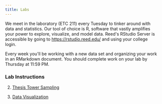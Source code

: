 ```yaml
---
title: Labs
---
```


We meet in the laboratory (ETC 211) every Tuesday to tinker around with data and statistics. Our tool of choice is R, software that vastly amplifies your power to explore, visualize, and model data. Reed's RStudio Server is accessible by going to https://rstudio.reed.edu/ and using your college login.

Every week you'll be working with a new data set and organizing your work in an RMarkdown document. You should complete work on your lab by Thursday at 11:59 PM.

### Lab Instructions

<!---1. [Introduction to R and RStudio](/labs/01-Introduction-to-R-and-RStudio)
--->

2. [Thesis Tower Sampling](/handouts/handout-sampling-theses.pdf)

<!---3. [Data Visualization](/labs/DataVisualization_pdf.pdf)
--->
3. [Data Visualization](/labs/DataVisualization_html.html)



